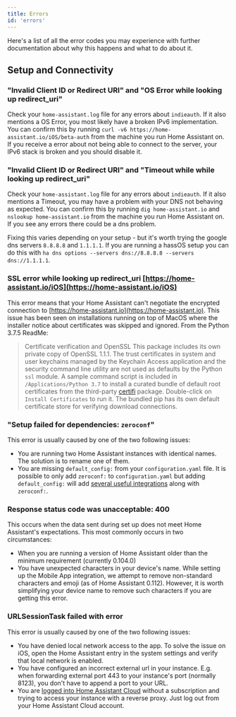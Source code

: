 ```yaml
---
title: Errors
id: 'errors'
---
```


Here's a list of all the error codes you may experience with further documentation about why this happens and what to do about it.

## Setup and Connectivity

### "Invalid Client ID or Redirect URI"  and  "OS Error while looking up redirect_uri"
Check your `home-assistant.log` file for any errors about `indieauth`. If it also mentions a OS Error, you most likely have a broken IPv6 implementation. You can confirm this by running `curl -v6 https://home-assistant.io/iOS/beta-auth` from the machine you run Home Assistant on. If you receive a error about not being able to connect to the server, your IPv6 stack is broken and you should disable it.

### "Invalid Client ID or Redirect URI"  and  "Timeout while while looking up redirect_uri"
Check your `home-assistant.log` file for any errors about `indieauth`. If it also mentions a Timeout, you may have a problem with your DNS not behaving as expected. You can confirm this by running `dig home-assistant.io` and `nslookup home-assistant.io` from the machine you run Home Assistant on. If you see any errors there could be a dns problem.

Fixing this varies depending on your setup - but it's worth trying the google dns servers `8.8.8.8` and `1.1.1.1`. If you are running a hassOS setup you can do this with `ha dns options --servers dns://8.8.8.8 --servers dns://1.1.1.1`.

### SSL error while looking up redirect_uri [https://home-assistant.io/iOS](https://home-assistant.io/iOS)
This error means that your Home Assistant can't negotiate the encrypted connection to [https://home-assistant.io](https://home-assistant.io). This issue has been seen on installations running on top of MacOS where the installer notice about certificates was skipped and ignored. From the Python 3.7.5 ReadMe:

>Certificate verification and OpenSSL
>This package includes its own private copy of OpenSSL 1.1.1.   The trust certificates in system and user keychains managed by the Keychain Access application and the security command line utility are not used as defaults by the Python `ssl` module.  A sample command script is included in `/Applications/Python 3.7` to install a curated bundle of default root certificates from the third-party [certifi](https://pypi.org/project/certifi/) package.  Double-click on `Install Certificates` to run it.
>The bundled pip has its own default certificate store for verifying download connections.

### "Setup failed for dependencies: `zeroconf`"
This error is usually caused by one of the two following issues:
*   You are running two Home Assistant instances with identical names. The solution is to rename one of them.
*   You are missing `default_config:` from your `configuration.yaml` file. It is possible to only add `zeroconf:` to `configuration.yaml` but adding `default_config:` will add [several useful integrations](https://www.home-assistant.io/integrations/default_config/) along with `zeroconf:`.

### Response status code was unacceptable: 400
This occurs when the data sent during set up does not meet Home Assistant's expectations. This most commonly occurs in two circumstances:

* When you are running a version of Home Assistant older than the minimum requirement (currently 0.104.0)
* You have unexpected characters in your device's name. While setting up the Mobile App integration, we attempt to remove non-standard characters and emoji (as of Home Assistant 0.112). However, it is worth simplifying your device name to remove such characters if you are getting this error.

### URLSessionTask failed with error
This error is usually caused by one of the two following issues:
*   You have denied local network access to the app. To solve the issue on iOS, open the Home Assistant entry in the system settings and verify that local network is enabled.
*   You have configured an incorrect external url in your instance. E.g. when forwarding external port 443 to your instance's port (normally 8123), you don't have to append a port to your URL.
* You are [logged into Home Assistant Cloud](https://support.nabucasa.com/hc/en-us/articles/25649130769949) without a subscription and trying to access your instance with a reverse proxy. Just log out from your Home Assistant Cloud account.
